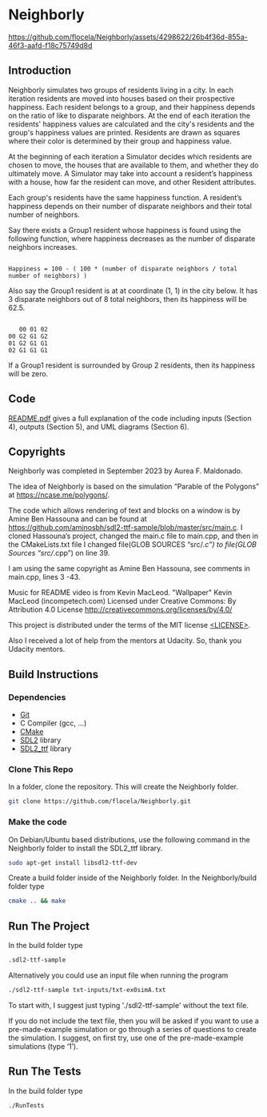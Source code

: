 # Neighborly


https://github.com/flocela/Neighborly/assets/4298622/26b4f36d-855a-46f3-aafd-f18c75749d8d


## Introduction

Neighborly simulates two groups of residents living in a city. In each iteration residents are moved into houses based on their prospective happiness. Each resident belongs to a group, and their happiness depends on the ratio of like to disparate neighbors. At the end of each iteration the residents' happiness values are calculated and the city's residents and the group's happiness values are printed. Residents are drawn as squares where their color is determined by their group and happiness value.

At the beginning of each iteration a Simulator decides which residents are chosen to move, the houses that are available to them, and whether they do ultimately move. A Simulator may take into account a resident’s happiness with a house, how far the resident can move, and other Resident attributes.

Each group's residents have the same happiness function. A resident’s happiness depends on their number of disparate neighbors and their total number of neighbors.

Say there exists a Group1 resident whose happiness is found using the following function, where happiness decreases as the number of disparate neighbors increases.
<pre><code>
Happiness = 100 - ( 100 * (number of disparate neighbors / total number of neighbors) )
</code></pre>
Also say the Group1 resident is at at coordinate (1, 1) in the city below. It has 3 disparate neighbors out of 8 total neighbors, then its happiness will be 62.5.
<pre><code>
   00 01 02
00 G2 G1 G2
01 G2 G1 G1
02 G1 G1 G1
</code></pre>
If a Group1 resident is surrounded by Group 2 residents, then its happiness will be zero.

## Code

[README.pdf](README.pdf) gives a full explanation of the code including inputs (Section 4), outputs (Section 5), and UML diagrams (Section 6).

## Copyrights

Neighborly was completed in September 2023 by Aurea F. Maldonado.

The idea of Neighborly is based on the simulation “Parable of the Polygons” at https://ncase.me/polygons/.

The code which allows rendering of text and blocks on a window is by Amine Ben Hassouna and can be found at https://github.com/aminosbh/sdl2-ttf-sample/blob/master/src/main.c. I cloned Hassouna’s project, changed the main.c file to main.cpp, and then in the CMakeLists.txt file I changed file(GLOB SOURCES “src/*.c”) to file(GLOB Sources “src/*.cpp”) on line 39.

I am using the same copyright as Amine Ben Hassouna, see comments in main.cpp, lines 3 -43.

Music for README video is from Kevin MacLeod. "Wallpaper" Kevin MacLeod (incompetech.com) Licensed under Creative Commons: By Attribution 4.0 License http://creativecommons.org/licenses/by/4.0/

This project is distributed under the terms of the MIT license
[&lt;LICENSE&gt;](LICENSE).

Also I received a lot of help from the mentors at Udacity. So, thank you Udacity mentors.

## Build Instructions

### Dependencies

- [Git][]
- C Compiler (gcc, ...)
- [CMake][]
- [SDL2][SDL] library
- [SDL2_ttf][] library

### Clone This Repo

In a folder, clone the repository. This will create the Neighborly folder.

```sh
git clone https://github.com/flocela/Neighborly.git
```

### Make the code

On Debian/Ubuntu based distributions, use the following command in the Neighborly folder to install the SDL2_ttf library.

```sh
sudo apt-get install libsdl2-ttf-dev
```

Create a build folder inside of the Neighborly folder. In the Neighborly/build folder type
```sh
cmake .. && make
```

## Run The Project

In the build folder type

```sh
.sdl2-ttf-sample
```

Alternatively you could use an input file when running the program
```sh
./sdl2-ttf-sample txt-inputs/txt-ex0simA.txt
```
To start with, I suggest just typing './sdl2-ttf-sample' without the text file.

If you do not include the text file, then you will be asked if you want to use a pre-made-example simulation or go through a series of questions to create the simulation. I suggest, on first try, use one of the pre-made-example simulations (type ‘1’).

## Run The Tests

In the build folder type
```sh
./RunTests
```

[SDL]: https://www.libsdl.org
[CMake]: https://cmake.org
[Git]: https://git-scm.com
[SDL2_image]: https://www.libsdl.org/projects/SDL_image
[SDL2_ttf]: https://www.libsdl.org/projects/SDL_ttf
